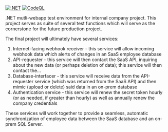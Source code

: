[![.NET](https://github.com/retracd/TestWebSolution1/actions/workflows/dotnet.yml/badge.svg)](https://github.com/retracd/TestWebSolution1/actions/workflows/dotnet.yml) [![CodeQL](https://github.com/retracd/TestWebSolution1/actions/workflows/codeql.yml/badge.svg)](https://github.com/retracd/TestWebSolution1/actions/workflows/codeql.yml)

.NET mutli-webapp test environment for internal company project. This project serves as suite of several test functions which will serve as the cornerstone for the future production project.

The final project will ultimately have several services:
  1. Internet-facing webhook receiver - this service will allow incoming webhook data which alerts of changes in an SaaS employee database
  2. API-requester - this service will then contact the SaaS API, inquiring about the new data (or perhaps deletion of data); this service will then contact the...
  3. Database-interfacer - this service will receive data from the API-requester service (which was returned from the SaaS API) and then mimic (upload or delete) said data in an on-prem database
  4. Authentication service - this service will renew the secret token hourly (or as needed, if greater than hourly) as well as annually renew the company credentials

These services will work together to provide a seamless, automatic synchronization of employee data between the SaaS database and an on-prem SQL Server.
